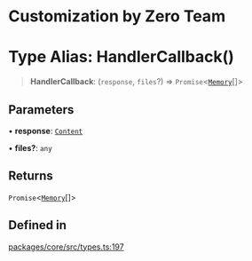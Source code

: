 # Customization by Zero Team

# Type Alias: HandlerCallback()

> **HandlerCallback**: (`response`, `files`?) => `Promise`\<[`Memory`](../interfaces/Memory.md)[]\>

## Parameters

• **response**: [`Content`](../interfaces/Content.md)

• **files?**: `any`

## Returns

`Promise`\<[`Memory`](../interfaces/Memory.md)[]\>

## Defined in

[packages/core/src/types.ts:197](https://github.com/elizaos/eliza/blob/7fcf54e7fb2ba027d110afcc319c0b01b3f181dc/packages/core/src/types.ts#L197)
